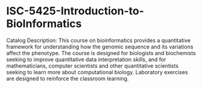 # ISC-5425-Introduction-to-BioInformatics
Catalog  Description: This course on bioinformatics provides a quantitative framework for understanding how the genomic sequence and its variations affect the phenotype. The course is designed for biologists and biochemists seeking to improve quantitative data interpretation skills, and for mathematicians, computer scientists and other quantitative scientists seeking to learn more about computational biology. Laboratory exercises are designed to reinforce the classroom learning.
